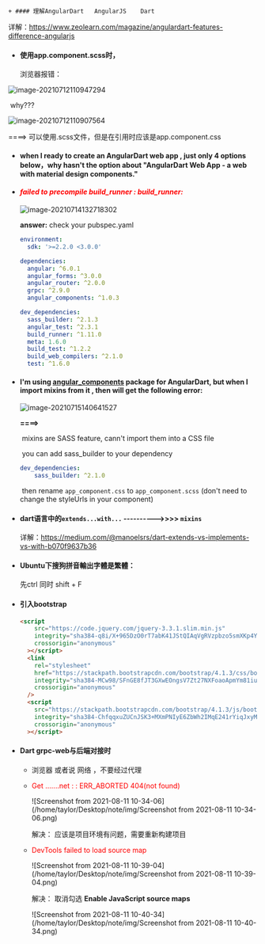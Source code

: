 	+ #### 理解AngularDart   AngularJS    Dart

详解：https://www.zeolearn.com/magazine/angulardart-features-difference-angularjs



+ #### 使用app.component.scss时，

  浏览器报错：

![image-20210712110947294](/home/q123/.config/Typora/typora-user-images/image-20210712110947294.png)

​		why???

![image-20210712110907564](/home/q123/.config/Typora/typora-user-images/image-20210712110907564.png)

====>  可以使用.scss文件，但是在引用时应该是app.component.css



+ #### when I ready to create an AngularDart web app ,  just only  4 options below，why hasn't the option about "AngularDart Web App - a web with material design components." 



+ #### <font color='red'>*failed to precompile build_runner : build_runner:* </font>

  ![image-20210714132718302](/home/q123/.config/Typora/typora-user-images/image-20210714132718302.png)

  **answer:**   check your pubspec.yaml

  ```yaml
  environment:
    sdk: '>=2.2.0 <3.0.0'
  
  dependencies:
    angular: ^6.0.1
    angular_forms: ^3.0.0
    angular_router: ^2.0.0
    grpc: ^2.9.0
    angular_components: ^1.0.3
  
  dev_dependencies:
    sass_builder: ^2.1.3
    angular_test: ^2.3.1
    build_runner: ^1.11.0
    meta: 1.6.0
    build_test: ^1.2.2
    build_web_compilers: ^2.1.0
    test: ^1.6.0
  ```






+ #### I'm using <u>angular_components</u> package for AngularDart, but when I import mixins from it ,  then will get the following error: 

   ![image-20210715140641527](/home/q123/.config/Typora/typora-user-images/image-20210715140641527.png)

  **====>**
  
  ​	mixins are SASS feature, cann't import them into a CSS file
  
  ​	you can add sass_builder to your dependency 
  
  ```yaml
  dev_dependencies:
      sass_builder: ^2.1.0
  ```
  
  ​	then rename `app_component.css` to `app_component.scss` (don't  need to change the styleUrls in     	your component) 
  
  

+ #### dart语言中的`extends...with...`    ---------->>>>      `mixins`

  详解：https://medium.com/@manoelsrs/dart-extends-vs-implements-vs-with-b070f9637b36



+ #### Ubuntu下搜狗拼音輸出字體是繁體：

  先ctrl  同时 shift + F   



+ #### 引入bootstrap

  ```html
  <script
      src="https://code.jquery.com/jquery-3.3.1.slim.min.js"
      integrity="sha384-q8i/X+965DzO0rT7abK41JStQIAqVgRVzpbzo5smXKp4YfRvH+8abtTE1Pi6jizo"
      crossorigin="anonymous"
    ></script>
    <link
      rel="stylesheet"
      href="https://stackpath.bootstrapcdn.com/bootstrap/4.1.3/css/bootstrap.min.css"
      integrity="sha384-MCw98/SFnGE8fJT3GXwEOngsV7Zt27NXFoaoApmYm81iuXoPkFOJwJ8ERdknLPMO"
      crossorigin="anonymous"
    />
    <script
      src="https://stackpath.bootstrapcdn.com/bootstrap/4.1.3/js/bootstrap.min.js"
      integrity="sha384-ChfqqxuZUCnJSK3+MXmPNIyE6ZbWh2IMqE241rYiqJxyMiZ6OW/JmZQ5stwEULTy"
      crossorigin="anonymous"
    ></script>
  ```

  
  
+ #### Dart grpc-web与后端对接时

  + 浏览器 或者说 网络 ，不要经过代理

  + <font color='red'>Get .......net : : ERR_ABORTED 404(not found)</font>

    ![Screenshot from 2021-08-11 10-34-06](/home/taylor/Desktop/note/img/Screenshot from 2021-08-11 10-34-06.png)

    解决：   应该是项目环境有问题，需要重新构建项目

  

  

  + <font color='red'>DevTools failed to load source map</font>

    ![Screenshot from 2021-08-11 10-39-04](/home/taylor/Desktop/note/img/Screenshot from 2021-08-11 10-39-04.png)
    
     解决： 取消勾选 **Enable JavaScript source maps**
    
    ![Screenshot from 2021-08-11 10-40-34](/home/taylor/Desktop/note/img/Screenshot from 2021-08-11 10-40-34.png)

